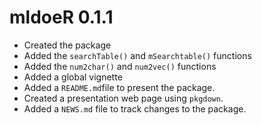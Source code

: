 # mldoeR 0.1.1

* Created the package
* Added the `searchTable()` and `mSearchtable()` functions
* Added the `num2char()` and `num2vec()` functions
* Added a global vignette
* Added a `README.md`file to present the package.
* Created a presentation web page using `pkgdown`.
* Added a `NEWS.md` file to track changes to the package.
